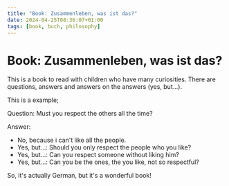 ```yaml
---
title: "Book: Zusammenleben, was ist das?"
date: 2024-04-25T08:36:07+01:00
tags: [book, buch, philosophy]
---
```


# Book: Zusammenleben, was ist das?

This is a book to read with children who have many curiosities. There are questions, answers and answers on the answers (yes, but...).

This is a example; 

Question: Must you respect the others all the time?

Answer: 
* No, because i can't like all the people.
* Yes, but...: Should you only respect the people who you like?
* Yes, but...: Can you respect someone without liking him?
* Yes, but...: Can you be the ones, the you like, not so respectful?

So, it's actually German, but it's a wonderful book!
